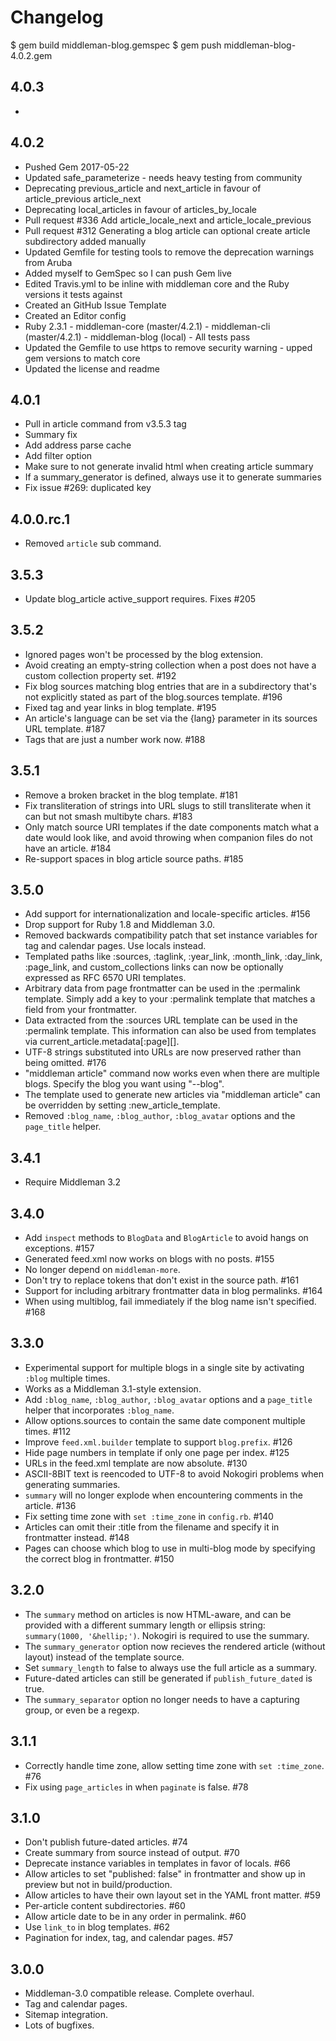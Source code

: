 # Changelog

$ gem build middleman-blog.gemspec
$ gem push middleman-blog-4.0.2.gem

## 4.0.3

* 

## 4.0.2

* Pushed Gem 2017-05-22
* Updated safe_parameterize - needs heavy testing from community
* Deprecating previous_article and next_article in favour of article_previous article_next
* Deprecating local_articles in favour of articles_by_locale
* Pull request #336 Add article_locale_next and article_locale_previous
* Pull request #312 Generating a blog article can optional create article subdirectory added manually
* Updated Gemfile for testing tools to remove the deprecation warnings from Aruba
* Added myself to GemSpec so I can push Gem live
* Edited Travis.yml to be inline with middleman core and the Ruby versions it tests against
* Created an GitHub Issue Template
* Created an Editor config
* Ruby 2.3.1 - middleman-core (master/4.2.1) - middleman-cli (master/4.2.1) - middleman-blog (local) - All tests pass
* Updated the Gemfile to use https to remove security warning - upped gem versions to match core
* Updated the license and readme

## 4.0.1

* Pull in article command from v3.5.3 tag
* Summary fix
* Add address parse cache
* Add filter option
* Make sure to not generate invalid html when creating article summary
* If a summary_generator is defined, always use it to generate summaries
* Fix issue #269: duplicated key

## 4.0.0.rc.1

* Removed `article` sub command.

## 3.5.3

* Update blog_article active_support requires. Fixes #205

## 3.5.2

* Ignored pages won't be processed by the blog extension.
* Avoid creating an empty-string collection when a post does not have a custom collection property set. #192
* Fix blog sources matching blog entries that are in a subdirectory that's not explicitly stated as part of the blog.sources template. #196
* Fixed tag and year links in blog template. #195
* An article's language can be set via the {lang} parameter in its sources URL template. #187
* Tags that are just a number work now. #188

## 3.5.1

* Remove a broken bracket in the blog template. #181
* Fix transliteration of strings into URL slugs to still transliterate when it can but not smash multibyte chars. #183
* Only match source URI templates if the date components match what a date would look like, and avoid throwing when companion files do not have an article. #184
* Re-support spaces in blog article source paths. #185

## 3.5.0

* Add support for internationalization and locale-specific articles. #156
* Drop support for Ruby 1.8 and Middleman 3.0.
* Removed backwards compatibility patch that set instance variables for tag and calendar pages. Use locals instead.
* Templated paths like :sources, :taglink, :year_link, :month_link, :day_link, :page_link, and custom_collections links can now be optionally expressed as RFC 6570 URI templates.
* Arbitrary data from page frontmatter can be used in the :permalink template. Simply add a key to your :permalink template that matches a field from your frontmatter.
* Data extracted from the :sources URL template can be used in the :permalink template. This information can also be used from templates via current_article.metadata[:page][<key>].
* UTF-8 strings substituted into URLs are now preserved rather than being omitted. #176
* "middleman article" command now works even when there are multiple blogs. Specify the blog you want using "--blog".
* The template used to generate new articles via "middleman article" can be overridden by setting :new_article_template.
* Removed `:blog_name`, `:blog_author`, `:blog_avatar` options and the `page_title` helper.

## 3.4.1

* Require Middleman 3.2

## 3.4.0

* Add `inspect` methods to `BlogData` and `BlogArticle` to avoid hangs on exceptions. #157
* Generated feed.xml now works on blogs with no posts. #155
* No longer depend on `middleman-more`.
* Don't try to replace tokens that don't exist in the source path. #161
* Support for including arbitrary frontmatter data in blog permalinks. #164
* When using multiblog, fail immediately if the blog name isn't specified. #168

## 3.3.0

* Experimental support for multiple blogs in a single site by activating
  `:blog` multiple times.
* Works as a Middleman 3.1-style extension.
* Add `:blog_name`, `:blog_author`, `:blog_avatar` options and a `page_title` helper
  that incorporates `:blog_name`.
* Allow options.sources to contain the same date component multiple
  times. #112
* Improve `feed.xml.builder` template to support `blog.prefix`. #126
* Hide page numbers in template if only one page per index. #125
* URLs in the feed.xml template are now absolute. #130
* ASCII-8BIT text is reencoded to UTF-8 to avoid Nokogiri problems when
  generating summaries.
* `summary` will no longer explode when encountering comments in the
  article. #136
* Fix setting time zone with `set :time_zone` in `config.rb`. #140
* Articles can omit their :title from the filename and specify it in frontmatter
  instead. #148
* Pages can choose which blog to use in multi-blog mode by specifying the correct
  blog in frontmatter. #150

## 3.2.0

* The `summary` method on articles is now HTML-aware, and can be provided with
  a different summary length or ellipsis string: `summary(1000, '&hellip;')`.
  Nokogiri is required to use the summary.
* The `summary_generator` option now recieves the rendered article (without
  layout) instead of the template source.
* Set `summary_length` to false to always use the full article as a summary.
* Future-dated articles can still be generated if `publish_future_dated` is true.
* The `summary_separator` option no longer needs to have a capturing group, or
  even be a regexp.

## 3.1.1

* Correctly handle time zone, allow setting time zone with `set :time_zone`. #76
* Fix using `page_articles` in when `paginate` is false. #78

## 3.1.0

* Don't publish future-dated articles. #74
* Create summary from source instead of output. #70
* Deprecate instance variables in templates in favor of locals. #66
* Allow articles to set "published: false" in frontmatter and show up in preview but not in build/production.
* Allow articles to have their own layout set in the YAML front matter. #59
* Per-article content subdirectories. #60
* Allow article date to be in any order in permalink. #60
* Use `link_to` in blog templates. #62
* Pagination for index, tag, and calendar pages. #57

## 3.0.0

* Middleman-3.0 compatible release. Complete overhaul.
* Tag and calendar pages.
* Sitemap integration.
* Lots of bugfixes.
